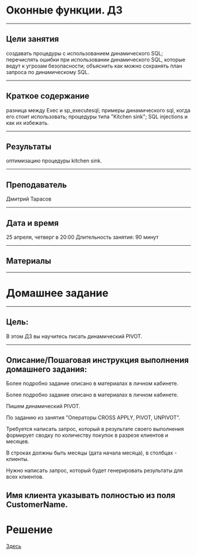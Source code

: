 # Оконные функции. ДЗ
___
## Цели занятия
создавать процедуры с использованием динамического SQL;
перечислять ошибки при использовании динамического SQL, которые ведут к угрозам безопасности;
объяснить как можно сохранять план запроса по динамическому SQL.
___
## Краткое содержание
разница между Exec и sp_executesql;
примеры динамического sql, когда его стоит использовать;
процедуры типа "Kitchen sink";
SQL injections и как их избежать.
___
## Результаты
оптимизацию процедуры kitchen sink.
___
## Преподаватель
Дмитрий Тарасов
___
## Дата и время
25 апреля, четверг в 20:00
Длительность занятия: 90 минут
___
## Материалы
___
# Домашнее задание
___
## Цель:
В этом ДЗ вы научитесь писать динамический PIVOT.
___

## Описание/Пошаговая инструкция выполнения домашнего задания:

Более подробно задание описано в материалах в личном кабинете.

Более подробно задание описано в материалах в личном кабинете.

Пишем динамический PIVOT.

По заданию из занятия "Операторы CROSS APPLY, PIVOT, UNPIVOT".

Требуется написать запрос, который в результате своего выполнения
формирует сводку по количеству покупок в разрезе клиентов и месяцев.

В строках должны быть месяцы (дата начала месяца), в столбцах - клиенты.

Нужно написать запрос, который будет генерировать результаты для всех клиентов.

Имя клиента указывать полностью из поля CustomerName.
---
# Решение
[Здесь](hw_dynamic_sql_tasks-188-19bdb8_KomisarchukSV.sql)